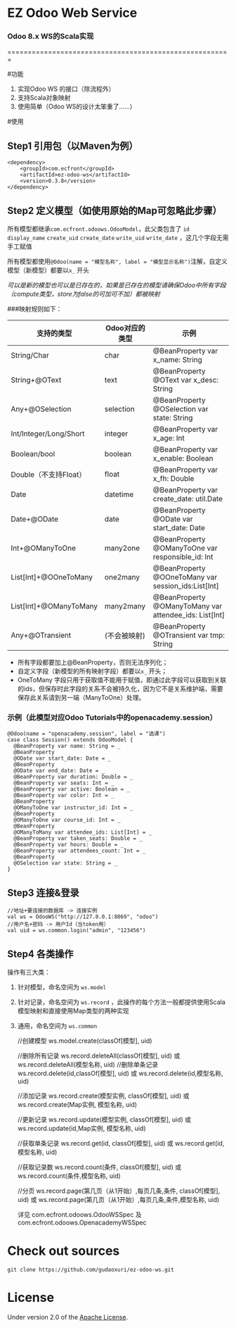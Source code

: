EZ Odoo Web Service
===
### Odoo 8.x WS的Scala实现

 =======================================================

#功能

1. 实现Odoo WS 的接口（除流程外）
1. 支持Scala对象映射
1. 使用简单（Odoo WS的设计太笨重了……）

#使用

## Step1 引用包（以Maven为例）

    <dependency>
        <groupId>com.ecfront</groupId>
        <artifactId>ez-odoo-ws</artifactId>
        <version>0.3.8</version>
    </dependency>

## Step2 定义模型（如使用原始的Map可忽略此步骤）

所有模型都继承`com.ecfront.odoows.OdooModel`，此父类包含了 `id` `display_name` `create_uid` `create_date` `write_uid` `write_date` ，这几个字段无需手工赋值

所有模型都使用`@Odoo(name = "模型名称", label = "模型显示名称")`注解，自定义模型（新模型）都要以`x_` 开头

*可以是新的模型也可以是已存在的，如果是已存在的模型请确保Odoo中所有字段（compute类型，store为false的可加可不加）都被映射*

###映射规则如下：

支持的类型 | Odoo对应的类型 | 示例
-------------------------- | -------------------------- | ----------------------------------------
String/Char | char |  @BeanProperty var x_name: String
String+@OText | text |   @BeanProperty @OText var x_desc: String
Any+@OSelection | selection | @BeanProperty @OSelection var state: String
Int/Integer/Long/Short | integer | @BeanProperty var x_age: Int
Boolean/bool | boolean | @BeanProperty var x_enable: Boolean
Double（不支持Float） | float | @BeanProperty var x_fh: Double
Date | datetime | @BeanProperty var create_date: util.Date
Date+@ODate | date | @BeanProperty @ODate var start_date: Date
Int+@OManyToOne | many2one |  @BeanProperty @OManyToOne var responsible_id: Int
List[Int]+@OOneToMany | one2many | @BeanProperty @OOneToMany var session_ids:List[Int]
List[Int]+@OManyToMany | many2many | @BeanProperty @OManyToMany var attendee_ids: List[Int]
Any+@OTransient | (不会被映射) | @BeanProperty @OTransient var tmp: String

* 所有字段都要加上@BeanProperty，否则无法序列化；
* 自定义字段（新模型的所有映射字段）都要以`x_` 开头；
* OneToMany 字段只用于获取值不能用于赋值，即通过此字段可以获取到关联的ids，但保存时此字段的关系不会被持久化，因为它不是关系维护端，需要保存此关系请到另一端（ManyToOne）处理。

### 示例（此模型对应Odoo Tutorials中的openacademy.session）

    @Odoo(name = "openacademy.session", label = "选课")
    case class Session() extends OdooModel {
      @BeanProperty var name: String = _
      @BeanProperty
      @ODate var start_date: Date = _
      @BeanProperty
      @ODate var end_date: Date = _
      @BeanProperty var duration: Double = _
      @BeanProperty var seats: Int = _
      @BeanProperty var active: Boolean = _
      @BeanProperty var color: Int = _
      @BeanProperty
      @OManyToOne var instructor_id: Int = _
      @BeanProperty
      @OManyToOne var course_id: Int = _
      @BeanProperty
      @OManyToMany var attendee_ids: List[Int] = _
      @BeanProperty var taken_seats: Double = _
      @BeanProperty var hours: Double = _
      @BeanProperty var attendees_count: Int = _
      @BeanProperty
      @OSelection var state: String = _
    }

## Step3 连接&登录

    //地址+要连接的数据库 -> 连接实例
    val ws = OdooWS("http://127.0.0.1:8069", "odoo")
    //用户名+密码 -> 用户Id（当token用）
    val uid = ws.common.login("admin", "123456")

## Step4 各类操作

操作有三大类：
1. 针对模型，命名空间为 `ws.model`
1. 针对记录，命名空间为 `ws.record` ，此操作的每个方法一般都提供使用Scala模型映射和直接使用Map类型的两种实现
1. 通用，命名空间为 `ws.common`

    //创建模型
    ws.model.create(classOf[模型], uid)

    //删除所有记录
    ws.record.deleteAll(classOf[模型], uid) 或 ws.record.deleteAll(模型名称, uid)
     //删除单条记录
    ws.record.delete(id,classOf[模型], uid) 或 ws.record.delete(id,模型名称, uid)

    //添加记录
    ws.record.create(模型实例, classOf[模型], uid) 或 ws.record.create(Map实例, 模型名称, uid)

    //更新记录
    ws.record.update(模型实例, classOf[模型], uid) 或 ws.record.update(id,Map实例, 模型名称, uid)

    //获取单条记录
    ws.record.get(id, classOf[模型], uid) 或 ws.record.get(id,模型名称, uid)

    //获取记录数
    ws.record.count(条件, classOf[模型], uid) 或 ws.record.count(条件,模型名称, uid)

    //分页
    ws.record.page(第几页（从1开始）,每页几条,条件, classOf[模型], uid) 或 ws.record.page(第几页（从1开始）,每页几条,条件,模型名称, uid)

    详见 com.ecfront.odoows.OdooWSSpec 及 com.ecfront.odoows.OpenacademyWSSpec

# Check out sources
`git clone https://github.com/gudaoxuri/ez-odoo-ws.git`

# License

Under version 2.0 of the [Apache License][].

[Apache License]: http://www.apache.org/licenses/LICENSE-2.0


